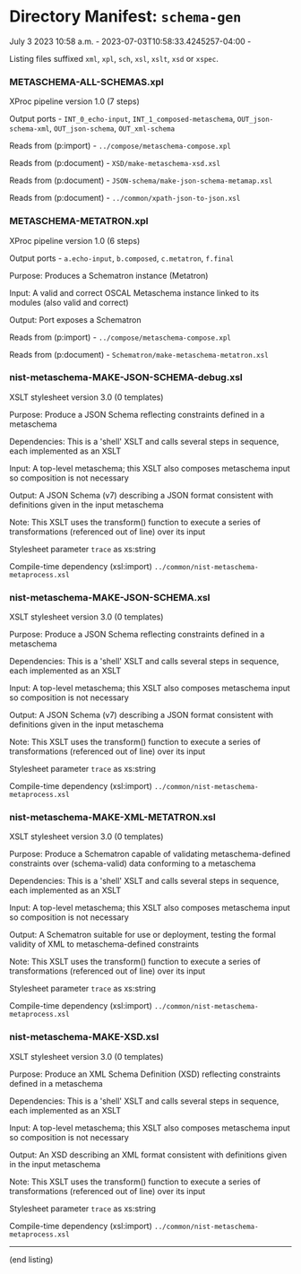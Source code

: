 

# Directory Manifest: `schema-gen`

July 3 2023 10:58 a.m. - 2023-07-03T10:58:33.4245257-04:00 -

Listing files suffixed `xml`, `xpl`, `sch`, `xsl`, `xslt`, `xsd` or `xspec`.

### METASCHEMA-ALL-SCHEMAS.xpl

XProc pipeline version 1.0 (7 steps)

Output ports - `INT_0_echo-input`, `INT_1_composed-metaschema`, `OUT_json-schema-xml`, `OUT_json-schema`, `OUT_xml-schema`

Reads from (p:import) - `../compose/metaschema-compose.xpl`

Reads from (p:document) - `XSD/make-metaschema-xsd.xsl`

Reads from (p:document) - `JSON-schema/make-json-schema-metamap.xsl`

Reads from (p:document) - `../common/xpath-json-to-json.xsl`

### METASCHEMA-METATRON.xpl

XProc pipeline version 1.0 (6 steps)

Output ports - `a.echo-input`, `b.composed`, `c.metatron`, `f.final`

Purpose: Produces a Schematron instance (Metatron)

Input: A valid and correct OSCAL Metaschema instance linked to its modules (also valid and correct)

Output: Port exposes a Schematron

Reads from (p:import) - `../compose/metaschema-compose.xpl`

Reads from (p:document) - `Schematron/make-metaschema-metatron.xsl`

### nist-metaschema-MAKE-JSON-SCHEMA-debug.xsl

XSLT stylesheet version 3.0 (0 templates)

Purpose: Produce a JSON Schema reflecting constraints defined in a metaschema

Dependencies: This is a 'shell' XSLT and calls several steps in sequence, each implemented as an XSLT

Input: A top-level metaschema; this XSLT also composes metaschema input so composition is not necessary

Output: A JSON Schema (v7) describing a JSON format consistent with definitions given in the input metaschema

Note: This XSLT uses the transform() function to execute a series of transformations (referenced out of line) over its input

Stylesheet parameter `trace` as xs:string

Compile-time dependency (xsl:import) `../common/nist-metaschema-metaprocess.xsl`

### nist-metaschema-MAKE-JSON-SCHEMA.xsl

XSLT stylesheet version 3.0 (0 templates)

Purpose: Produce a JSON Schema reflecting constraints defined in a metaschema

Dependencies: This is a 'shell' XSLT and calls several steps in sequence, each implemented as an XSLT

Input: A top-level metaschema; this XSLT also composes metaschema input so composition is not necessary

Output: A JSON Schema (v7) describing a JSON format consistent with definitions given in the input metaschema

Note: This XSLT uses the transform() function to execute a series of transformations (referenced out of line) over its input

Stylesheet parameter `trace` as xs:string

Compile-time dependency (xsl:import) `../common/nist-metaschema-metaprocess.xsl`

### nist-metaschema-MAKE-XML-METATRON.xsl

XSLT stylesheet version 3.0 (0 templates)

Purpose: Produce a Schematron capable of validating metaschema-defined constraints over (schema-valid) data conforming to a metaschema

Dependencies: This is a 'shell' XSLT and calls several steps in sequence, each implemented as an XSLT

Input: A top-level metaschema; this XSLT also composes metaschema input so composition is not necessary

Output: A Schematron suitable for use or deployment, testing the formal validity of XML to metaschema-defined constraints

Note: This XSLT uses the transform() function to execute a series of transformations (referenced out of line) over its input

Stylesheet parameter `trace` as xs:string

Compile-time dependency (xsl:import) `../common/nist-metaschema-metaprocess.xsl`

### nist-metaschema-MAKE-XSD.xsl

XSLT stylesheet version 3.0 (0 templates)

Purpose: Produce an XML Schema Definition (XSD) reflecting constraints defined in a metaschema

Dependencies: This is a 'shell' XSLT and calls several steps in sequence, each implemented as an XSLT

Input: A top-level metaschema; this XSLT also composes metaschema input so composition is not necessary

Output: An XSD describing an XML format consistent with definitions given in the input metaschema

Note: This XSLT uses the transform() function to execute a series of transformations (referenced out of line) over its input

Stylesheet parameter `trace` as xs:string

Compile-time dependency (xsl:import) `../common/nist-metaschema-metaprocess.xsl`

-----


(end listing)